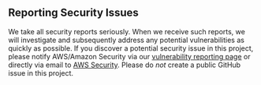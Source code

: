## Reporting Security Issues

We take all security reports seriously. When we receive such reports, we will
investigate and subsequently address any potential vulnerabilities as quickly as
possible. If you discover a potential security issue in this project, please
notify AWS/Amazon Security via our
[vulnerability reporting page](http://aws.amazon.com/security/vulnerability-reporting/)
or directly via email to [AWS Security](mailto:aws-security@amazon.com). Please
do *not* create a public GitHub issue in this project.
